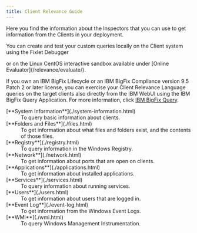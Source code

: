 ```yaml
---
title: Client Relevance Guide
---
```


Here you find the information about the Inspectors that you can use to get information from the Clients in your deployment.

You can create and test your custom queries locally on the Client system using the Fixlet Debugger 
<!-- [Fixlet Debugger](/relevance/tools/fixlet_debugger.html) --> or on the Linux CentOS interactive sandbox available under [Online Evaluator](/relevance/evaluate/).

If you own an IBM BigFix Lifecycle or an IBM BigFix Compliance version 9.5 Patch 2 or later license, you can exercise your 
Client Relevance Language queries on the  target clients also directly from the IBM WebUI using the IBM BigFix Query 
Application. For more information, click [IBM BigFix Query](https://www.ibm.com/support/knowledgecenter/SSTK87_9.5.0/com.ibm.bigfix.webui.doc/WebUI/Users_Guide/c_bigfix_query.html). 

<dl>
  <dt>[**System Information**](./system-information.html)</dt>
  <dd>To query basic information about clients.</dd>

  <dt>[**Folders and Files**](./files.html)</dt>
  <dd>To get information about what files and folders exist, and the contents of those files.</dd>

  <dt>[**Registry**](./registry.html)</dt>
  <dd>To query information in the Windows Registry.</dd>

  <dt>[**Network**](./network.html)</dt>
  <dd>To get information about ports that are open on clients.</dd>

  <dt>[**Applications**](./applications.html)</dt>
  <dd>To get information about installed applications.</dd>

  <dt>[**Services**](./services.html)</dt>
  <dd>To query information about running services.</dd>

  <dt>[**Users**](./users.html)</dt>
  <dd>To get information about users that are logged in.</dd>

  <dt>[**Event Log**](./event-log.html)</dt>
  <dd>To get information from the Windows Event Logs.</dd>

  <dt>[**WMI**](./wmi.html)</dt>
  <dd>To query Windows Management Instrumentation.</dd>
</dl>
